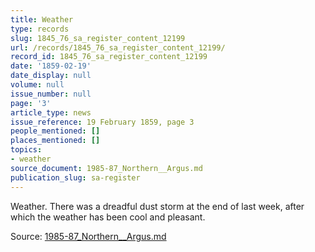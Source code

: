 ```yaml
---
title: Weather
type: records
slug: 1845_76_sa_register_content_12199
url: /records/1845_76_sa_register_content_12199/
record_id: 1845_76_sa_register_content_12199
date: '1859-02-19'
date_display: null
volume: null
issue_number: null
page: '3'
article_type: news
issue_reference: 19 February 1859, page 3
people_mentioned: []
places_mentioned: []
topics:
- weather
source_document: 1985-87_Northern__Argus.md
publication_slug: sa-register
---
```


Weather.  There was a dreadful dust storm at the end of last week, after which the weather has been cool and pleasant.

Source: [1985-87_Northern__Argus.md](/downloads/markdown/1985-87_Northern__Argus.md)
